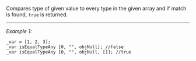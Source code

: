 Compares type of given value to every type in the given array and if match is found, `true` is returned.


---
*Example 1:*
```sqf
_var = [1, 2, 3];
_var isEqualTypeAny [0, "", objNull]; //false
_var isEqualTypeAny [0, "", objNull, []]; //true
```